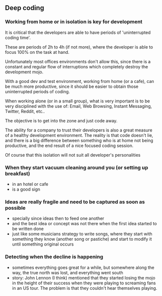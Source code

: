 ## Deep coding

### Working from home or in isolation is key for development

It is critical that the developers are able to have periods of 'uninterrupted coding time'.

These are periods of 2h to 4h (if not more), where the developer is able to focus 100% on the task at hand.

Unfortunately most offices environments don't allow this, since there is a constant and regular flow of interruptions which completely destroy the development mojo.

With a good dev and test environment, working from home (or a cafe), can be much more productive, since it should be easier to obtain those uninterrupted periods of coding.

When working alone (or in a small group), what is very important is to be very disciplined with the use of: Email, Web Browsing, Instant Messaging, Twitter, Reddit, etc..

The objective is to get into the zone and just code away.

The ability for a company to trust their developers is also a great measure of a healthy development environment. The reality is that code doesn't lie, and there is a big difference between something who is at home not being productive, and the end result of a nice focused coding session.

Of course that this isolation will not suit all developer's personalities

### When they start vacuum cleaning around you (or setting up breakfast)

- in an hotel or cafe
- is a good sign


### Ideas are really fragile and need to be captured as soon as possible

- specially since ideas then to feed one another
- and the best idea or concept was not there when the first idea started to be written done
- just like some musicians strategy to write songs, where they start with something they know (another song or pastiche) and start to modify it until something original occurs

### Detecting when the decline is happening

  - sometimes everything goes great for a while, but somewhere along the way, the true north was lost, and everything went south
  - story: John Lennon (I think) mentioned that they started losing the mojo in the height of their success when they were playing to screaming fans in an US tour. The problem is that they couldn't hear themselves playing.
  
